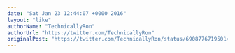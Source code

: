 ```yaml
---
date: "Sat Jan 23 12:44:07 +0000 2016"
layout: "like"
authorName: "TechnicallyRon"
authorUrl: "https://twitter.com/TechnicallyRon"
originalPost: "https://twitter.com/TechnicallyRon/status/690877671950147584"
---
```


